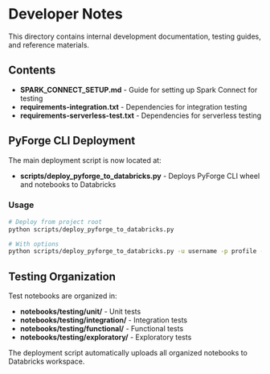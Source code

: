 # Developer Notes

This directory contains internal development documentation, testing guides, and reference materials.

## Contents

- **SPARK_CONNECT_SETUP.md** - Guide for setting up Spark Connect for testing
- **requirements-integration.txt** - Dependencies for integration testing
- **requirements-serverless-test.txt** - Dependencies for serverless testing

## PyForge CLI Deployment

The main deployment script is now located at:
- **scripts/deploy_pyforge_to_databricks.py** - Deploys PyForge CLI wheel and notebooks to Databricks

### Usage
```bash
# Deploy from project root
python scripts/deploy_pyforge_to_databricks.py

# With options
python scripts/deploy_pyforge_to_databricks.py -u username -p profile -v
```

## Testing Organization

Test notebooks are organized in:
- **notebooks/testing/unit/** - Unit tests
- **notebooks/testing/integration/** - Integration tests  
- **notebooks/testing/functional/** - Functional tests
- **notebooks/testing/exploratory/** - Exploratory tests

The deployment script automatically uploads all organized notebooks to Databricks workspace.